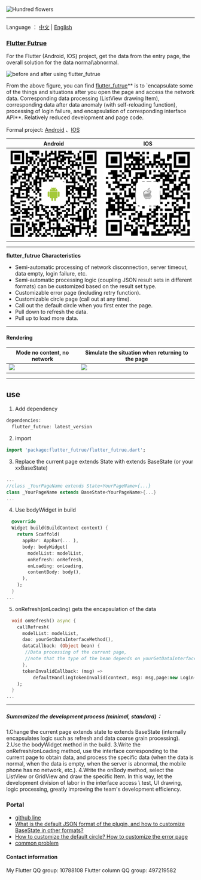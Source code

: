 ![Hundred flowers](https://upload-images.jianshu.io/upload_images/2819106-d285dcf8b86e63bd.jpg?imageMogr2/auto-orient/strip%7CimageView2/2/w/1240)
***
Language ： [中文](https://github.com/android-pf/flutter_futrue/blob/master/README.md)  |  [English](https://github.com/android-pf/flutter_futrue/blob/master/README_EN.md)


### [Flutter Futrue](https://pub.dev/packages/flutter_futrue)

For the Flutter (Android, IOS) project, get the data from the entry page, the overall solution for the data normal\abnormal.

![before and after using flutter_futrue](https://upload-images.jianshu.io/upload_images/2819106-254af4e58fc8331b.png?imageMogr2/auto-orient/strip%7CimageView2/2/w/1240)

From the above figure, you can find [flutter_futrue](https://pub.dev/packages/flutter_futrue)** is to `encapsulate some of the things and situations after you open the page and access the network data. Corresponding data processing (ListView drawing Item), corresponding data after data anomaly (with self-reloading function), processing of login failure, and encapsulation of corresponding interface API**. Relatively reduced development and page code.


Formal project:   [Android](https://sj.qq.com/myapp/detail.htm?apkName=com.futurenavi.pilot) 、[IOS](https://apps.apple.com/cn/app/id1471076437?l=zh&ls=1&mt=8)

|Android|IOS
|-|-
|![](https://raw.githubusercontent.com/android-pf/flutter_futrue/master/example/assets/qr/android-tea.png)|![](https://github.com/android-pf/flutter_futrue/blob/master/example/assets/qr/ios-tea.png?raw=true)

***
**flutter_futrue Characteristics**

- Semi-automatic processing of network disconnection, server timeout, data empty, login failure, etc.
- Semi-automatic processing logic (coupling JSON result sets in different formats) can be customized based on the result set type.
- Customizable error page (including retry function).
- Customizable circle page (call out at any time).
- Call out the default circle when you first enter the page.
- Pull down to refresh the data.
- Pull up to load more data.
 ***
#### Rendering
| Mode no content, no network |  Simulate the situation when returning to the page
|-|-
| ![](https://upload-images.jianshu.io/upload_images/2819106-230c732f73bf4d73.gif?imageMogr2/auto-orient/strip)|![](https://upload-images.jianshu.io/upload_images/2819106-0a03f4e79f2698fa.gif?imageMogr2/auto-orient/strip)|
***
## use
1. Add dependency

```dart
dependencies:
  flutter_futrue: latest_version
```
2. import
```dart
import 'package:flutter_futrue/flutter_futrue.dart';
```
3. Replace the current page extends State with extends BaseState (or your xxBaseState)
```dart
...
//class _YourPageName extends State<YourPageName>{...}
class _YourPageName extends BaseState<YourPageName>{...}
...
```
4. Use bodyWidget in build
```dart
  @override
  Widget build(BuildContext context) {
    return Scaffold(
      appBar: AppBar(... ),
      body: bodyWidget(
        modelList: modelList,
        onRefresh: onRefresh,
        onLoading: onLoading,
        contentBody: body(),
      ),
    );
  }
...
```
5. onRefresh(onLoading) gets the encapsulation of the data
```dart
  void onRefresh() async {
    callRefresh(
      modelList: modelList,
      dao: yourGetDataInterfaceMethod(),
      dataCallback: (Object bean) {
       //Data processing of the current page,
       //note that the type of the bean depends on yourGetDataInterfaceMethod
      },
      tokenInvalidCallback: (msg) =>
          defaultHandlingTokenInvalid(context, msg: msg,page:new Login()),
    );
  }
...
```
***
##### Summarized the development process (minimal, standard)：
1.Change the current page extends state to extends BaseState (internally encapsulates logic such as refresh and data coarse grain processing).
2.Use the bodyWidget method in the build.
3.Write the onRefresh/onLoading method, use the interface corresponding to the current page to obtain data, and process the specific data (when the data is normal, when the data is empty, when the server is abnormal, the mobile phone has no network, etc.).
4.Write the onBody method, select the ListView or GridView and draw the specific Item.
In this way, let the development division of labor in the interface access \ test, UI drawing, logic processing, greatly improving the team's development efficiency.

### Portal
- [github line](https://github.com/android-pf/flutter_futrue)
- [What is the default JSON format of the plugin, and how to customize BaseState in other formats?](https://github.com/android-pf/flutter_futrue/blob/master/example/README.md)
- [How to customize the default circle? How to customize the error page](https://github.com/android-pf/flutter_futrue/blob/master/example/README_PROBLEM.md)
- [common problem](https://github.com/android-pf/flutter_futrue/blob/master/example/README_WIDGET.md)


#### Contact information
My Flutter QQ group: 10788108
Flutter column QQ group: 497219582